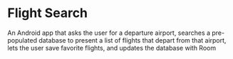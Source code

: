 # Flight Search 
An Android app that asks the user for a departure airport, searches a pre-populated database to present a list of flights that depart from that airport, lets the user save favorite flights, and updates the database with Room
